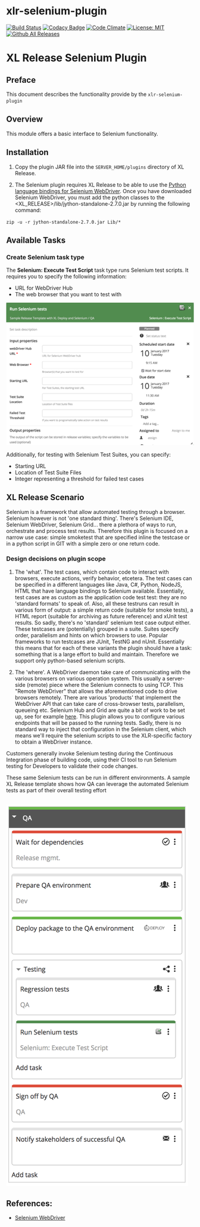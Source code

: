 # xlr-selenium-plugin

[![Build Status](https://travis-ci.org/xebialabs-community/xlr-selenium-plugin.svg?branch=master)](https://travis-ci.org/xebialabs-community/xlr-selenium-plugin)
[![Codacy Badge](https://api.codacy.com/project/badge/Grade/b19a0cb98fba4b9cb7b6a17b67dbd4eb)](https://www.codacy.com/app/xebialabs-community/xlr-selenium-plugin?utm_source=github.com&amp;utm_medium=referral&amp;utm_content=xebialabs-community/xlr-selenium-plugin&amp;utm_campaign=Badge_Grade)
[![Code Climate](https://codeclimate.com/github/xebialabs-community/xlr-selenium-plugin/badges/gpa.svg)](https://codeclimate.com/github/xebialabs-community/xlr-selenium-plugin)
[![License: MIT][xlr-selenium-plugin-license-image]][xlr-selenium-plugin-license-url]
[![Github All Releases][xlr-selenium-plugin-downloads-image]]()

[xlr-selenium-plugin-license-image]: https://img.shields.io/badge/License-MIT-yellow.svg
[xlr-selenium-plugin-license-url]: https://opensource.org/licenses/MIT
[xlr-selenium-plugin-downloads-image]: https://img.shields.io/github/downloads/xebialabs-community/xlr-selenium-plugin/total.svg

# XL Release Selenium Plugin

## Preface
This document describes the functionality provide by the `xlr-selenium-plugin`

## Overview
This module offers a basic interface to Selenium functionality.

## Installation
1. Copy the plugin JAR file into the `SERVER_HOME/plugins` directory of XL Release.

2. The Selenium plugin requires XL Release to be able to use the [Python language bindings for Selenium WebDriver](https://github.com/SeleniumHQ/selenium/tree/master/py).  Once you have downloaded Selenium WebDriver, you must add the python classes to the <XL_RELEASE>/lib/jython-standalone-2.7.0.jar by running the following command:

`zip -u -r jython-standalone-2.7.0.jar Lib/*`
## Available Tasks

### Create Selenium task type

The **Selenium: Execute Test Script** task type runs Selenium test scripts. It requires you to specify the following information:

* URL for WebDriver Hub 
* The web browser that you want to test with

![XL Release Selenium Task](images/selenium-task.png)

Additionally, for testing with Selenium Test Suites, you can specify:

* Starting URL
* Location of Test Suite Files
* Integer representing a threshold for failed test cases

## XL Release Scenario

Selenium is a framework that allow automated testing through a browser. Selenium however is not 'one standard thing'. There's Selenium IDE, Selenium WebDriver, Selenium Grid... there a plethora of ways to run, orchestrate and process test results. Therefore this plugin is focused on a narrow use case: simple smoketest that are specified inline the testcase or in a python script in GIT with a simple zero or one return code.

### Design decisions on plugin scope

1. The 'what'. The test cases, which contain code to interact with browsers, execute actions, verify behavior, etcetera. The test cases can be specified in a different languages like Java, C#, Python, NodeJS, HTML that have language bindings to Selenium available. Essentially, test cases are as custom as the application code test test: they are no 'standard formats' to speak of. Also, all these testruns can result in various form of output: a simple return code (suitable for smoke tests), a HTML report (suitable for archiving as future reference) and xUnit test results. So sadly, there's no 'standard' selenium test case output either. These testcases are (potentially) grouped in a suite. Suites specify order, parallelism and hints on which browsers to use. Popular frameworks to run testcases are JUnit, TestNG and nUnit. Essentially this means that for each of these variants the plugin should have a task: something that is a large effort to build and maintain. Therefore we support only python-based selenium scripts.

1. The 'where'. A WebDriver daemon take care of communicating with the various browsers on various operation system. This usually a server-side (remote) piece where the Selenium connects to using TCP. This "Remote WebDriver" that allows the aforementioned code to drive browsers remotely. There are various 'products' that implement the WebDriver API that can take care of cross-browser tests, parallelism, queueing etc. Selenium Hub and Grid are quite a bit of work to be set up, see for example [here](http://www.tothenew.com/blog/parallel-execution-with-selenium-grid/). This plugin allows you to configure various endpoints that will be passed to the running tests. Sadly, there is no standard way to inject that configuration in the Selenium client, which means we'll require the selenium scripts to use the XLR-specific factory to obtain a WebDriver instance.

Customers generally invoke Selenium testing during the Continuous Integration phase of building code, using their CI tool to run Selenium testing for Developers to validate their code changes.

These same Selenium tests can be run in different environments.  A sample XL Release template shows how QA can leverage the automated Selenium tests as part of their overall testing effort 

![XL Release Template using Selenium Testing in Parallel test group](images/selenium-testing-example.png)
--- 

## References:
* [Selenium WebDriver](http://www.seleniumhq.org/projects/webdriver/)